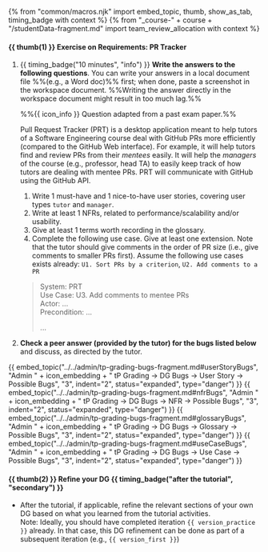 {% from "common/macros.njk" import embed_topic, thumb, show_as_tab, timing_badge with context %}
{% from "_course-" + course + "/studentData-fragment.md" import team_review_allocation with context %}

#### {{ thumb(1) }} Exercise on Requirements: PR Tracker

1. {{ timing_badge("10 minutes", "info") }} **Write the answers to the following questions**. You can write your answers in a local document file %%(e.g., a Word doc)%% first; when done, paste a screenshot in the workspace document. %%Writing the answer directly in the workspace document might result in too much lag.%%

   <box>

   %%{{ icon_info }} Question adapted from a past exam paper.%%

   <span class="text-monospace">Pull Request Tracker (PRT) is a desktop application meant to help tutors of a Software Engineering course deal with GitHub PRs more efficiently (compared to the GitHub Web interface). For example, it will help tutors find and review PRs from their _mentees_ easily. It will help the _managers_ of the course (e.g., professor, head TA) to easily keep track of how tutors are dealing with mentee PRs. PRT will communicate with GitHub using the GitHub API.</span>

   1. Write 1 must-have and 1 nice-to-have user stories, covering user types `tutor` and `manager`.
   1. Write at least 1 <tooltip content="Non-Functional Requirements">NFRs</tooltip>, related to performance/scalability and/or usability.
   1. Give at least 1 terms worth recording in the glossary.
   1. Complete the following use case. Give at least one extension. Note that the tutor should give comments in the order of PR size (i.e., give comments to smaller PRs first). Assume the following use cases exists already: `U1. Sort PRs by a criterion`, `U2. Add comments to a PR`

   <div class="indented-level2 text-monospace"><blockquote>


   System: PRT<br>
   Use Case: U3. Add comments to mentee PRs<br>
   Actor: ...<br>
   Precondition: ...<br>

   ...
   </blockquote>
   </div>

   </box>

2. **Check a peer answer (provided by the tutor) for the bugs listed below** and discuss, as directed by the tutor.

{{ embed_topic("../../admin/tp-grading-bugs-fragment.md#userStoryBugs", "Admin " + icon_embedding + " tP Grading → DG Bugs → User Story → Possible Bugs", "3", indent="2", status="expanded", type="danger") }}
{{ embed_topic("../../admin/tp-grading-bugs-fragment.md#nfrBugs", "Admin " + icon_embedding + " tP Grading → DG Bugs → NFR → Possible Bugs", "3", indent="2", status="expanded", type="danger") }}
{{ embed_topic("../../admin/tp-grading-bugs-fragment.md#glossaryBugs", "Admin " + icon_embedding + " tP Grading → DG Bugs → Glossary → Possible Bugs", "3", indent="2", status="expanded", type="danger") }}
{{ embed_topic("../../admin/tp-grading-bugs-fragment.md#useCaseBugs", "Admin " + icon_embedding + " tP Grading → DG Bugs → Use Case → Possible Bugs", "3", indent="2", status="expanded", type="danger") }}


#### {{ thumb(2) }} Refine your DG {{ timing_badge("after the tutorial", "secondary") }}

* After the tutorial, if applicable, refine the relevant sections of your own DG based on what you learned from the tutorial activities.<br>
  Note: Ideally, you should have completed iteration `{{ version_practice }}` already. In that case, this DG refinement can be done as part of a subsequent iteration (e.g., `{{ version_first }}`)
